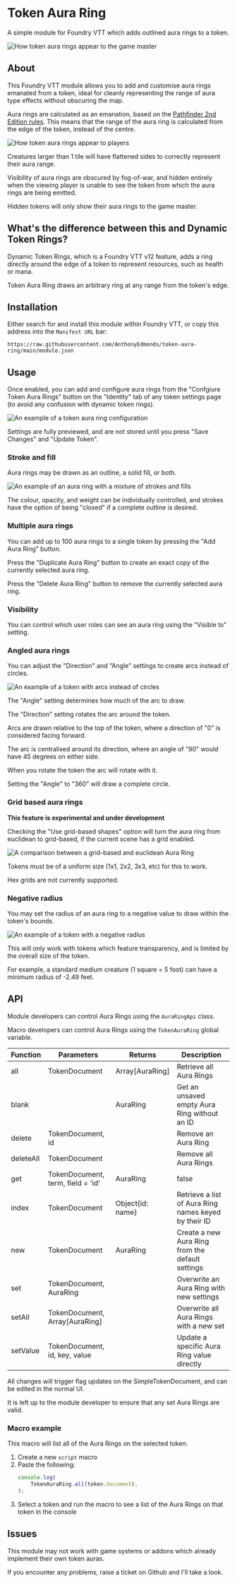 # Token Aura Ring

A simple module for Foundry VTT which adds outlined aura rings to a token.

![How token aura rings appear to the game master](images/gm.jpg)

## About

This Foundry VTT module allows you to add and customise aura rings emanated from a token, ideal for cleanly representing the range of aura type effects without obscuring the map.

Aura rings are calculated as an emanation, based on the [Pathfinder 2nd Edition rules](https://2e.aonprd.com/Rules.aspx?ID=2387). This means that the range of the aura ring is calculated from the edge of the token, instead of the centre.

![How token aura rings appear to players](images/player.jpg)

Creatures larger than 1 tile will have flattened sides to correctly represent their aura range.

Visibility of aura rings are obscured by fog-of-war, and hidden entirely when the viewing player is unable to see the token from which the aura rings are being emitted.

Hidden tokens will only show their aura rings to the game master.

## What's the difference between this and Dynamic Token Rings?

Dynamic Token Rings, which is a Foundry VTT v12 feature, adds a ring directly around the edge of a token to represent resources, such as health or mana.

Token Aura Ring draws an arbitrary ring at any range from the token's edge.

## Installation

Either search for and install this module within Foundry VTT, or copy this address into the `Manifest URL` bar:

```
https://raw.githubusercontent.com/AnthonyEdmonds/token-aura-ring/main/module.json
```

## Usage

Once enabled, you can add and configure aura rings from the "Confgiure Token Aura Rings" button on the "Identity" tab of any token settings page (to avoid any confusion with dynamic token rings).

![An example of a token aura ring configuration](images/config.jpg)

Settings are fully previewed, and are not stored until you press "Save Changes" and "Update Token".

### Stroke and fill

Aura rings may be drawn as an outline, a solid fill, or both.

![An example of an aura ring with a mixture of strokes and fills](images/stroke_fill.jpg)

The colour, opacity, and weight can be individually controlled, and strokes have the option of being "closed" if a complete outline is desired.

### Multiple aura rings

You can add up to 100 aura rings to a single token by pressing the "Add Aura Ring" button.

Press the "Duplicate Aura Ring" button to create an exact copy of the currently selected aura ring.

Press the "Delete Aura Ring" button to remove the currently selected aura ring.

### Visibility

You can control which user roles can see an aura ring using the "Visible to" setting.

### Angled aura rings

You can adjust the "Direction" and "Angle" settings to create arcs instead of circles.

![An example of a token with arcs instead of circles](images/arc.jpg)

The "Angle" setting determines how much of the arc to draw.

The "Direction" setting rotates the arc around the token.

Arcs are drawn relative to the top of the token, where a direction of "0" is considered facing forward.

The arc is centralised around its direction, where an angle of "90" would have 45 degrees on either side.

When you rotate the token the arc will rotate with it.

Setting the "Angle" to "360" will draw a complete circle.

### Grid based aura rings

**This feature is experimental and under development**

Checking the "Use grid-based shapes" option will turn the aura ring from euclidean to grid-based, if the current scene has a grid enabled.

![A comparison between a grid-based and euclidean Aura Ring](images/grid-based.jpg)

Tokens must be of a uniform size (1x1, 2x2, 3x3, etc) for this to work.

Hex grids are not currently supported.

### Negative radius

You may set the radius of an aura ring to a negative value to draw within the token's bounds.

![An example of a token with a negative radius](images/negative-radius.jpg)

This will only work with tokens which feature transparency, and is limited by the overall size of the token.

For example, a standard medium creature (1 square = 5 foot) can have a minimum radius of -2.49 feet.

## API

Module developers can control Aura Rings using the `AuraRingApi` class.

Macro developers can control Aura Rings using the `TokenAuraRing` global variable.

| Function  | Parameters                        | Returns          | Description |
|-----------|-----------------------------------|------------------|-------------|
| all       | TokenDocument                     | Array[AuraRing]  | Retrieve all Aura Rings |
| blank     |                                   | AuraRing         | Get an unsaved empty Aura Ring without an ID |
| delete    | TokenDocument, id                 |                  | Remove an Aura Ring |
| deleteAll | TokenDocument                     |                  | Remove all Aura Rings |
| get       | TokenDocument, term, field = 'id' | AuraRing|false   | Retrieve a specific Aura Ring by a field, ID by default |
| index     | TokenDocument                     | Object{id: name} | Retrieve a list of Aura Ring names keyed by their ID |
| new       | TokenDocument                     | AuraRing         | Create a new Aura Ring from the default settings |
| set       | TokenDocument, AuraRing           |                  | Overwrite an Aura Ring with new settings |
| setAll    | TokenDocument, Array[AuraRing]    |                  | Overwrite all Aura Rings with a new set |
| setValue  | TokenDocument, id, key, value     |                  | Update a specific Aura Ring value directly |

All changes will trigger flag updates on the SimpleTokenDocument, and can be edited in the normal UI.

It is left up to the module developer to ensure that any set Aura Rings are valid.

### Macro example

This macro will list all of the Aura Rings on the selected token:

1. Create a new `script` macro
2. Paste the following:
   ```javascript
   console.log(
       TokenAuraRing.all(token.document),
   );
   ```
3. Select a token and run the macro to see a list of the Aura Rings on that token in the console

## Issues

This module may not work with game systems or addons which already implement their own token auras.

If you encounter any problems, raise a ticket on Github and I'll take a look.
